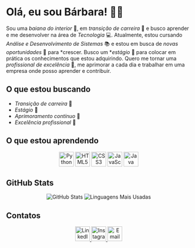 # Olá, eu sou   Bárbara! 👩‍💻

Sou uma *baiana do interior* 🌵, em *transição de carreira* 🔄 e busco aprender e me desenvolver na área de *Tecnologia* 💻. Atualmente, estou cursando *Análise e Desenvolvimento de Sistemas* 📚 e estou em busca de *novas oportunidades* 🚀 para *crescer. Busco um **estágio* 📑 para colocar em prática os conhecimentos que estou adquirindo. Quero me tornar uma *profissional de excelência* 🌟, me aprimorar a cada dia e trabalhar em uma empresa onde posso aprender e contribuir.

## O que estou buscando

- *Transição de carreira* 🔄
- *Estágio* 📑
- *Aprimoramento contínuo* 🔧
- *Excelência profissional* 🌟

## O que estou aprendendo

<p align="center">
  <img src="https://img.shields.io/badge/-Python-black?style=flat-square&logo=python&logoColor=yellow" alt="Python" height="40">
  <img src="https://img.shields.io/badge/-HTML5-orange?style=flat-square&logo=html5&logoColor=white" alt="HTML5" height="40">
  <img src="https://img.shields.io/badge/-CSS3-blue?style=flat-square&logo=css3&logoColor=white" alt="CSS3" height="40">
  <img src="https://img.shields.io/badge/-JavaScript-yellow?style=flat-square&logo=javascript&logoColor=white" alt="JavaScript" height="40">
  <img src="https://img.shields.io/badge/-Java-red?style=flat-square&logo=java&logoColor=white" alt="Java" height="40">
</p>

## GitHub Stats

<p align="center">
  <img src="https://github-readme-stats.vercel.app/api?username=barbarabastossantos&show_icons=true&theme=radical" alt="GitHub Stats">
  <img src="https://github-readme-stats.vercel.app/api/top-langs/?username=barbarabastossantos&layout=compact&theme=radical" alt="Linguagens Mais Usadas">
</p>

## Contatos

<p align="center">
  <a href="https://www.linkedin.com/in/barbara-dos-santos-bastos-0080571b6">
    <img src="https://img.shields.io/badge/-LinkedIn-blue?style=flat-square&logo=linkedin&logoColor=white" alt="LinkedIn" height="40">
  </a>
  <a href="https://www.instagram.com/barbara_s_bastos">
    <img src="https://img.shields.io/badge/-Instagram-pink?style=flat-square&logo=instagram&logoColor=white" alt="Instagram" height="40">
  </a>
  <a href="mailto:barbara.bastos1995@gmail.com">
    <img src="https://img.shields.io/badge/-Email-red?style=flat-square&logo=gmail&logoColor=white" alt="Email" height="40">
  </a>
</p>
